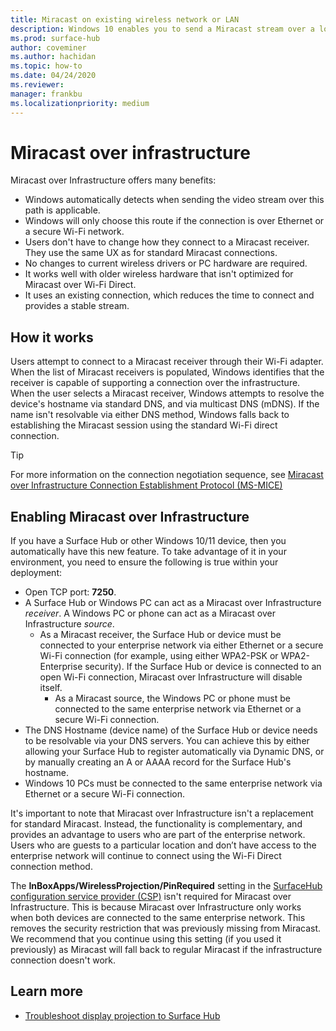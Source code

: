 ```yaml
---
title: Miracast on existing wireless network or LAN
description: Windows 10 enables you to send a Miracast stream over a local network.
ms.prod: surface-hub
author: coveminer
ms.author: hachidan
ms.topic: how-to
ms.date: 04/24/2020
ms.reviewer: 
manager: frankbu
ms.localizationpriority: medium
---
```


# Miracast over infrastructure

Miracast over Infrastructure offers many benefits:

- Windows automatically detects when sending the video stream over this path is applicable.
- Windows will only choose this route if the connection is over Ethernet or a secure Wi-Fi network.
- Users don't have to change how they connect to a Miracast receiver. They use the same UX as for standard Miracast connections.
- No changes to current wireless drivers or PC hardware are required.
- It works well with older wireless hardware that isn't optimized for Miracast over Wi-Fi Direct.
- It uses an existing connection, which reduces the time to connect and provides a stable stream.

## How it works

Users attempt to connect to a Miracast receiver through their Wi-Fi adapter. When the list of Miracast receivers is populated, Windows identifies that the receiver is capable of supporting a connection over the infrastructure. When the user selects a Miracast receiver, Windows attempts to resolve the device's hostname via standard DNS, and via multicast DNS (mDNS). If the name isn't resolvable via either DNS method, Windows falls back to establishing the Miracast session using the standard Wi-Fi direct connection.

> [!TIP]
> For more information on the connection negotiation sequence, see [Miracast over Infrastructure Connection Establishment Protocol (MS-MICE)](/openspecs/windows_protocols/ms-mice/9598ca72-d937-466c-95f6-70401bb10bdb?redirectedfrom=MSDN)

## Enabling Miracast over Infrastructure

If you have a Surface Hub or other Windows 10/11 device, then you automatically have this new feature. To take advantage of it in your environment, you need to ensure the following is true within your deployment:

- Open TCP port: **7250**.
- A Surface Hub or Windows PC can act as a Miracast over Infrastructure *receiver*. A Windows PC or phone can act as a Miracast over Infrastructure *source*.
  - As a Miracast receiver, the Surface Hub or device must be connected to your enterprise network via either Ethernet or a secure Wi-Fi connection (for example, using either WPA2-PSK or WPA2-Enterprise security). If the Surface Hub or device is connected to an open Wi-Fi connection, Miracast over Infrastructure will disable itself.
    - As a Miracast source, the Windows PC or phone must be connected to the same enterprise network via Ethernet or a secure Wi-Fi connection.
- The DNS Hostname (device name) of the Surface Hub or device needs to be resolvable via your DNS servers. You can achieve this by either allowing your Surface Hub to register automatically via Dynamic DNS, or by manually creating an A or AAAA record for the Surface Hub's hostname.
- Windows 10 PCs must be connected to the same enterprise network via Ethernet or a secure Wi-Fi connection.

It's important to note that Miracast over Infrastructure isn't a replacement for standard Miracast. Instead, the functionality is complementary, and provides an advantage to users who are part of the enterprise network. Users who are guests to a particular location and don’t have access to the enterprise network will continue to connect using the Wi-Fi Direct connection method.

The **InBoxApps/WirelessProjection/PinRequired** setting in the [SurfaceHub configuration service provider (CSP)](https://msdn.microsoft.com/windows/hardware/commercialize/customize/mdm/surfacehub-csp) isn't required for Miracast over Infrastructure. This is because Miracast over Infrastructure only works when both devices are connected to the same enterprise network. This removes the security restriction that was previously missing from Miracast. We recommend that you continue using this setting (if you used it previously) as Miracast will fall back to regular Miracast if the infrastructure connection doesn't work.

## Learn more

- [Troubleshoot display projection to Surface Hub](miracast-troubleshooting.md)
